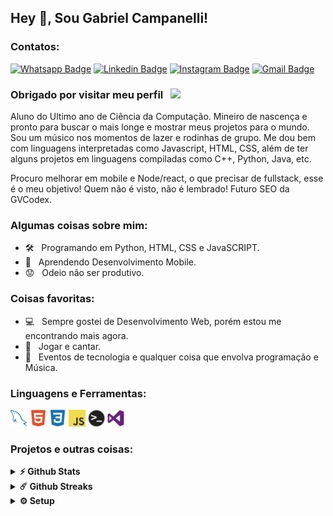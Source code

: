 ## Hey 👋, Sou Gabriel Campanelli!

### Contatos:

[![Whatsapp Badge](https://img.shields.io/badge/WhatsApp-25D366?style=for-the-badge&logo=whatsapp&logoColor=white)](https://wa.me/5535998674236)
[![Linkedin Badge](https://img.shields.io/badge/LinkedIn-0077B5?style=for-the-badge&logo=linkedin&logoColor=white)](https://www.linkedin.com/in/GabrielCampanelli/)
[![Instagram Badge](https://img.shields.io/badge/Instagram-E4405F?style=for-the-badge&logo=instagram&logoColor=white)](https://instagram.com/gabrielcampanelli12/)
[![Gmail Badge](https://img.shields.io/badge/Gmail-D14836?style=for-the-badge&logo=gmail&logoColor=white)]( href="mailto:gcepeteli15@gmail.com?subject=Hello%20again)



### Obrigado por visitar meu perfil &nbsp; ![](https://visitor-badge.glitch.me/badge?page_id=GCampanelliC.GCampanelliC&style=flat-square&color=0088cc)

Aluno do Ultimo ano de Ciência da Computação. Mineiro de nascença e pronto para buscar o mais longe e mostrar meus projetos para o mundo. Sou um músico nos momentos de lazer e rodinhas de grupo.
Me dou bem com linguagens interpretadas como Javascript, HTML, CSS, além de ter alguns projetos em linguagens compiladas como C++, Python, Java, etc.

Procuro melhorar em mobile e Node/react, o que precisar de fullstack, esse é o meu objetivo! Quem não é visto, não é lembrado! Futuro SEO da GVCodex.


### Algumas coisas sobre mim:

- 🛠 &nbsp; Programando em Python, HTML, CSS e JavaSCRIPT.
- 🚀 &nbsp; Aprendendo Desenvolvimento Mobile.
- :worried: &nbsp; Odeio não ser produtivo.


### Coisas favoritas:

- 💻 &nbsp; Sempre gostei de Desenvolvimento Web, porém estou me encontrando mais agora.
- 👾 &nbsp; Jogar e cantar.
- 🍕 &nbsp; Eventos de tecnologia e qualquer coisa que envolva programação e Música.

### Linguagens e Ferramentas:

<code><img height="27" src="https://github.com/devicons/devicon/blob/master/icons/mysql/mysql-original.svg" alt="Flutter"></code>
<code><img height="27" src="https://github.com/devicons/devicon/blob/master/icons/html5/html5-plain.svg" alt="HTML"></code>
<code><img height="27" src="https://github.com/devicons/devicon/blob/master/icons/css3/css3-plain.svg" alt="CSS"></code>
<code><img height="27" src="https://raw.githubusercontent.com/github/explore/80688e429a7d4ef2fca1e82350fe8e3517d3494d/topics/javascript/javascript.png" alt="javascript"></code>
<code><img height="27" src="https://raw.githubusercontent.com/github/explore/80688e429a7d4ef2fca1e82350fe8e3517d3494d/topics/terminal/terminal.png" alt="terminal"></code>
<code><img height="27" src="https://github.com/devicons/devicon/blob/master/icons/visualstudio/visualstudio-plain.svg" alt="visualestudio"></code>

<!--
<code><img height="25" src="https://raw.githubusercontent.com/github/explore/80688e429a7d4ef2fca1e82350fe8e3517d3494d/topics/sass/sass.png" alt="sass"></code>
-->

### Projetos e outras coisas:

<details>	
  <summary><b>⚡ Github Stats</b></summary>

<img height="180em" src="https://github-readme-stats.vercel.app/api?username=viniciussiIva&show_icons=true&hide_border=true&&count_private=true&include_all_commits=true" />
<img height="180em" src="https://github-readme-stats.vercel.app/api/top-langs/?username=viniciussiIva&exclude_repo=KNN-Image-Classification&show_icons=true&hide_border=true&layout=compact&langs_count=8"/>
</details>

<details>	
  <summary><b>☄️ Github Streaks</b></summary>

<img height="180em" src="https://github-readme-streak-stats.herokuapp.com/?user=viniciussiIva&hide_border=true" />
</details>

 
<details>	
  <br />
  <summary><b>⚙️ Setup</b></summary>
  	<ul>
  	    <li><b>OS:</b> Windows 10</li>
  	    <li><b>Navegador: </b> Google Chrome</li>
	    <li><b>Terminal: </b> CMD </li>
	    <li><b>IDE:</b> VSCode </li>
	    <br />
	
	
</details>




</div>

